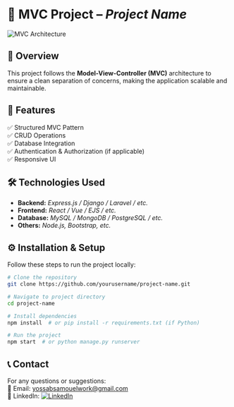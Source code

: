 # 🚀 MVC Project – *Project Name*  

![MVC Architecture](https://upload.wikimedia.org/wikipedia/commons/a/a0/MVC-Process.svg)  

## 📌 Overview  
This project follows the **Model-View-Controller (MVC)** architecture to ensure a clean separation of concerns, making the application scalable and maintainable.  

## 🎯 Features  
✅ Structured MVC Pattern  
✅ CRUD Operations  
✅ Database Integration  
✅ Authentication & Authorization (if applicable)  
✅ Responsive UI  

## 🛠️ Technologies Used  
- **Backend:** *Express.js / Django / Laravel / etc.*  
- **Frontend:** *React / Vue / EJS / etc.*  
- **Database:** *MySQL / MongoDB / PostgreSQL / etc.*  
- **Others:** *Node.js, Bootstrap, etc.*  

## ⚙️ Installation & Setup  
Follow these steps to run the project locally:  

```bash
# Clone the repository
git clone https://github.com/yourusername/project-name.git

# Navigate to project directory
cd project-name

# Install dependencies
npm install  # or pip install -r requirements.txt (if Python)

# Run the project
npm start  # or python manage.py runserver
```
## 📞 Contact  
For any questions or suggestions:  
📧 Email: [yossabsamouelwork@gmail.com](mailto:your-email@example.com)  
💼 LinkedIn: [![LinkedIn](https://img.shields.io/badge/LinkedIn-Profile-blue?logo=linkedin)](https://www.linkedin.com/in/yossab-samouel-b71353323/)  
